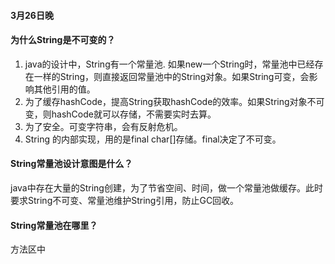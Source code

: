 #### 3月26日晚

#### 为什么String是不可变的？
1. java的设计中，String有一个常量池. 如果new一个String时，常量池中已经存在一样的String，则直接返回常量池中的String对象。如果String可变，会影响其他引用的值。
2. 为了缓存hashCode，提高String获取hashCode的效率。如果String对象不可变，则hashCode就可以存储，不需要实时去算。
3. 为了安全。可变字符串，会有反射危机。
4. String 的内部实现，用的是final char[]存储。final决定了不可变。

#### String常量池设计意图是什么？
java中存在大量的String创建，为了节省空间、时间，做一个常量池做缓存。此时要求String不可变、常量池维护String引用，防止GC回收。

#### String常量池在哪里？
方法区中